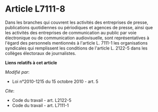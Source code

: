 # Article L7111-8

Dans les branches qui couvrent les activités des entreprises de presse, publications quotidiennes ou périodiques et agences
de presse, ainsi que les activités des entreprises de communication au public par voie électronique ou de communication
audiovisuelle, sont représentatives à l'égard des personnels mentionnés à l'article L. 7111-1 les organisations syndicales
qui remplissent les conditions de l'article L. 2122-5 dans les collèges électoraux de journalistes.

**Liens relatifs à cet article**

_Modifié par_:

  - Loi n°2010-1215 du 15 octobre 2010 - art. 5

_Cite_:

  - Code du travail - art. L2122-5
  - Code du travail - art. L7111-1
